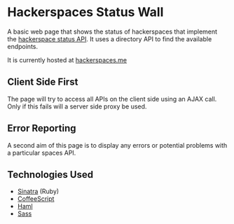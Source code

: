 Hackerspaces Status Wall
========================
A basic web page that shows the status of hackerspaces that implement the [hackerspace status API](https://hackerspaces.nl/spaceapi/).
It uses a directory API to find the available endpoints.

It is currently hosted at [hackerspaces.me](http://hackerspaces.me)

Client Side First
-----------------
The page will try to access all APIs on the client side using an AJAX call. Only if this fails will a server side proxy be used.

Error Reporting
---------------
A second aim of this page is to display any errors or potential problems with a particular spaces API.

Technologies Used
-----------------
* [Sinatra](http://www.sinatrarb.com/) (Ruby)
* [CoffeeScript](http://coffeescript.org)
* [Haml](http://haml-lang.com)
* [Sass](http://sass-lang.com)
